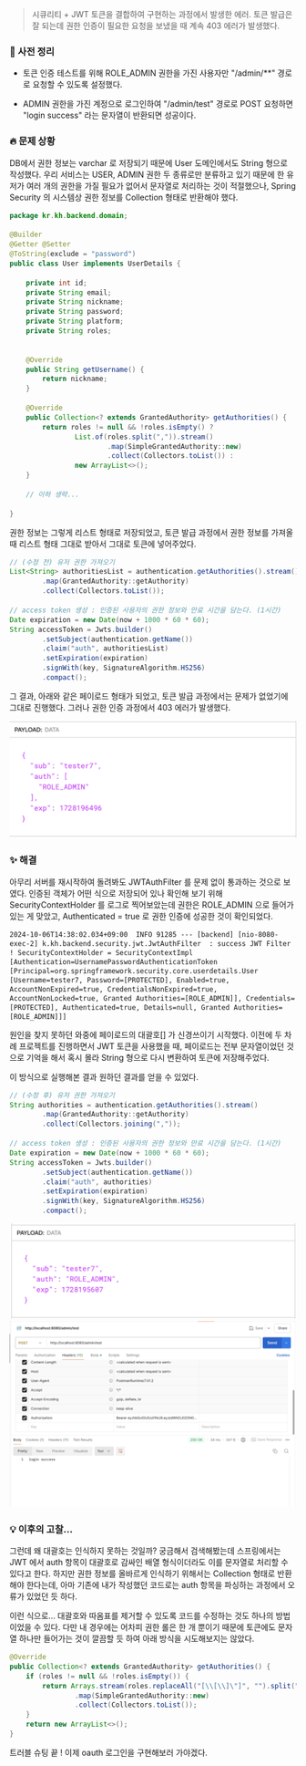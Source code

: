 > 시큐리티 + JWT 토큰을 결합하여 구현하는 과정에서 발생한 에러. 토큰 발급은 잘 되는데 권한 인증이 필요한 요청을 보냈을 때 계속 403 에러가 발생했다.

### 🚀 사전 정리

- 토큰 인증 테스트를 위해 ROLE_ADMIN 권한을 가진 사용자만 "/admin/\*\*" 경로로 요청할 수 있도록 설정했다.

- ADMIN 권한을 가진 계정으로 로그인하여 "/admin/test" 경로로 POST 요청하면 "login success" 라는 문자열이 반환되면 성공이다.

### 🔥 문제 상황

DB에서 권한 정보는 varchar 로 저장되기 때문에 User 도메인에서도 String 형으로 작성했다. 우리 서비스는 USER, ADMIN 권한 두 종류로만 분류하고 있기 때문에 한 유저가 여러 개의 권한을 가질 필요가 없어서 문자열로 처리하는 것이 적절했으나, Spring Security 의 시스템상 권한 정보를 Collection 형태로 반환해야 했다.

```java
package kr.kh.backend.domain;

@Builder
@Getter @Setter
@ToString(exclude = "password")
public class User implements UserDetails {

    private int id;
    private String email;
    private String nickname;
    private String password;
    private String platform;
    private String roles;


    @Override
    public String getUsername() {
        return nickname;
    }

    @Override
    public Collection<? extends GrantedAuthority> getAuthorities() {
        return roles != null && !roles.isEmpty() ?
                List.of(roles.split(",")).stream()
                        .map(SimpleGrantedAuthority::new)
                        .collect(Collectors.toList()) :
                new ArrayList<>();
    }

    // 이하 생략...

}

```

권한 정보는 그렇게 리스트 형태로 저장되었고, 토큰 발급 과정에서 권한 정보를 가져올 때 리스트 형태 그대로 받아서 그대로 토큰에 넣어주었다.

```java
// (수정 전) 유저 권한 가져오기
List<String> authoritiesList = authentication.getAuthorities().stream()
        .map(GrantedAuthority::getAuthority)
        .collect(Collectors.toList());

// access token 생성 : 인증된 사용자의 권한 정보와 만료 시간을 담는다. (1시간)
Date expiration = new Date(now + 1000 * 60 * 60);
String accessToken = Jwts.builder()
        .setSubject(authentication.getName())
        .claim("auth", authoritiesList)
        .setExpiration(expiration)
        .signWith(key, SignatureAlgorithm.HS256)
        .compact();
```

그 결과, 아래와 같은 페이로드 형태가 되었고, 토큰 발급 과정에서는 문제가 없었기에 그대로 진행했다. 그러나 권한 인증 과정에서 403 에러가 발생했다.

<img src="../images/스크린샷 2024-10-06 오후 2.35.08.png">

### ✨ 해결

아무리 서버를 재시작하여 돌려봐도 JWTAuthFilter 를 문제 없이 통과하는 것으로 보였다. 인증된 객체가 어떤 식으로 저장되어 있나 확인해 보기 위해 SecurityContextHolder 를 로그로 찍어보았는데 권한은 ROLE_ADMIN 으로 들어가 있는 게 맞았고, Authenticated = true 로 권한 인증에 성공한 것이 확인되었다.

```
2024-10-06T14:38:02.034+09:00  INFO 91285 --- [backend] [nio-8080-exec-2] k.kh.backend.security.jwt.JwtAuthFilter  : success JWT Filter ! SecurityContextHolder = SecurityContextImpl [Authentication=UsernamePasswordAuthenticationToken [Principal=org.springframework.security.core.userdetails.User [Username=tester7, Password=[PROTECTED], Enabled=true, AccountNonExpired=true, CredentialsNonExpired=true, AccountNonLocked=true, Granted Authorities=[ROLE_ADMIN]], Credentials=[PROTECTED], Authenticated=true, Details=null, Granted Authorities=[ROLE_ADMIN]]]
```

원인을 찾지 못하던 와중에 페이로드의 대괄호[] 가 신경쓰이기 시작했다. 이전에 두 차례 프로젝트를 진행하면서 JWT 토큰을 사용했을 때, 페이로드는 전부 문자열이었던 것으로 기억을 해서 혹시 몰라 String 형으로 다시 변환하여 토큰에 저장해주었다.

이 방식으로 실행해본 결과 원하던 결과를 얻을 수 있었다.

```java
// (수정 후) 유저 권한 가져오기
String authorities = authentication.getAuthorities().stream()
        .map(GrantedAuthority::getAuthority)
        .collect(Collectors.joining(","));

// access token 생성 : 인증된 사용자의 권한 정보와 만료 시간을 담는다. (1시간)
Date expiration = new Date(now + 1000 * 60 * 60);
String accessToken = Jwts.builder()
        .setSubject(authentication.getName())
        .claim("auth", authorities)
        .setExpiration(expiration)
        .signWith(key, SignatureAlgorithm.HS256)
        .compact();
```

<img src="../images/스크린샷 2024-10-06 오후 2.50.11.png">

<img src="../images/스크린샷 2024-10-06 오후 2.21.17.png">

### 💡 이후의 고찰...

그런데 왜 대괄호는 인식하지 못하는 것일까? 궁금해서 검색해봤는데 스프링에서는 JWT 에서 auth 항목이 대괄호로 감싸인 배열 형식이더라도 이를 문자열로 처리할 수 있다고 한다. 하지만 권한 정보를 올바르게 인식하기 위해서는 Collection<GrantedAuthority> 형태로 반환해야 한다는데, 아마 기존에 내가 작성했던 코드로는 auth 항목을 파싱하는 과정에서 오류가 있었던 듯 하다.

이런 식으로... 대괄호와 따옴표를 제거할 수 있도록 코드를 수정하는 것도 하나의 방법이었을 수 있다. 다만 내 경우에는 어차피 권한 롤은 한 개 뿐이기 때문에 토큰에도 문자열 하나만 들어가는 것이 깔끔할 듯 하여 아래 방식을 시도해보지는 않았다.

```java
@Override
public Collection<? extends GrantedAuthority> getAuthorities() {
    if (roles != null && !roles.isEmpty()) {
        return Arrays.stream(roles.replaceAll("[\\[\\]\"]", "").split(","))
                .map(SimpleGrantedAuthority::new)
                .collect(Collectors.toList());
    }
    return new ArrayList<>();
}

```

트러블 슈팅 끝 ! 이제 oauth 로그인을 구현해보러 가야겠다.
